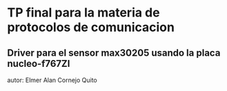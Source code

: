 # TP final para la materia de protocolos de comunicacion
## Driver para el sensor max30205 usando la placa nucleo-f767ZI
autor: Elmer Alan Cornejo Quito
